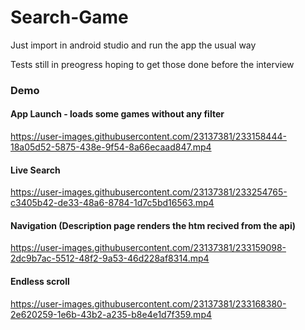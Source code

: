# Search-Game

Just import in android studio and run the app the usual way

Tests still in preogress hoping to get those done before the interview

### Demo

#### App Launch - loads some games without any filter
https://user-images.githubusercontent.com/23137381/233158444-18a05d52-5875-438e-9f54-8a66ecaad847.mp4

#### Live Search
https://user-images.githubusercontent.com/23137381/233254765-c3405b42-de33-48a6-8784-1d7c5bd16563.mp4

#### Navigation (Description page renders the htm recived from the api)
https://user-images.githubusercontent.com/23137381/233159098-2dc9b7ac-5512-48f2-9a53-46d228af8314.mp4

#### Endless scroll
https://user-images.githubusercontent.com/23137381/233168380-2e620259-1e6b-43b2-a235-b8e4e1d7f359.mp4
